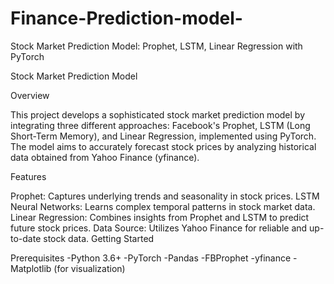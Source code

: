 # Finance-Prediction-model-
Stock Market Prediction Model: Prophet, LSTM, Linear Regression with PyTorch

Stock Market Prediction Model

Overview

This project develops a sophisticated stock market prediction model by integrating three different approaches: Facebook's Prophet, LSTM (Long Short-Term Memory), and Linear Regression, implemented using PyTorch. The model aims to accurately forecast stock prices by analyzing historical data obtained from Yahoo Finance (yfinance).

Features

Prophet: Captures underlying trends and seasonality in stock prices.
LSTM Neural Networks: Learns complex temporal patterns in stock market data.
Linear Regression: Combines insights from Prophet and LSTM to predict future stock prices.
Data Source: Utilizes Yahoo Finance for reliable and up-to-date stock data.
Getting Started

Prerequisites
-Python 3.6+
-PyTorch
-Pandas
-FBProphet
-yfinance
-Matplotlib (for visualization)

